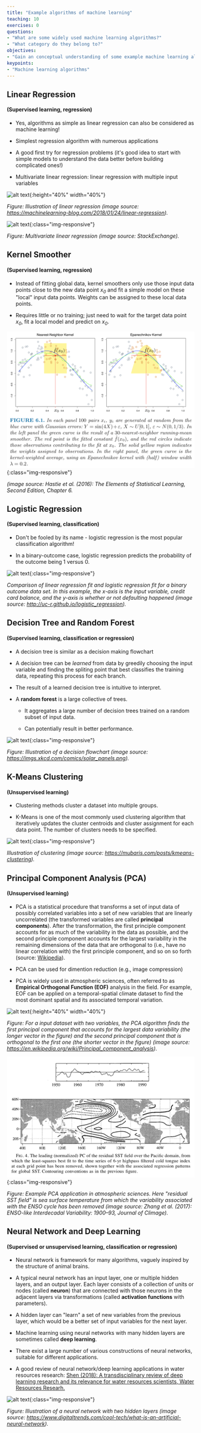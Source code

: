```yaml
---
title: "Example algorithms of machine learning"
teaching: 10
exercises: 0
questions:
- "What are some widely used machine learning algorithms?"
- "What category do they belong to?"
objectives:
- "Gain an conceptual understanding of some example machine learning algorithms"
keypoints:
- "Machine learning algorithms"
---
```


## Linear Regression

#### (Supervised learning, regression)

- Yes, algorithms as simple as linear regression can also be considered as machine learning!

- Simplest regression algorithm with numerous applications

- A good first try for regression problems (it's good idea to start with simple models to understand the data better before building complicated ones!)

- Multivariate linear regression: linear regression with multiple input variables

![alt text](https://machinelearningblogcom.files.wordpress.com/2018/01/bildschirmfoto-2018-01-24-um-14-32-02.png){:height="40%" width="40%"}

<i>Figure: Illustration of linear regression (image source: https://machinelearning-blog.com/2018/01/24/linear-regression).</i>


![alt text](https://i.stack.imgur.com/PeX0r.png){:class="img-responsive"}

<i>Figure: Multivariate linear regression (image source: StackExchange).</i>


## Kernel Smoother

#### (Supervised learning, regression)

- Instead of fitting global data, kernel smoothers only use those input data points close to the new data point <i>x<sub>0</sub></i> and fit a simple model on these "local" input data points. Weights can be assigned to these local data points.

- Requires little or no training; just need to wait for the target data point <i>x<sub>0</sub></i>, fit a local model and predict on <i>x<sub>0</sub></i>.

![alt text](../assets/img/local_smoother_ESL.png){:class="img-responsive"}

<i>(image source: Hastie et al. (2016): The Elements of Statistical Learning, Second Edition, Chapter 6.</i>


## Logistic Regression

#### (Supervised learning, classification)

- Don't be fooled by its name - logistic regression is the most popular classification algorithm!

- In a binary-outcome case, logistic regression predicts the probability of the outcome being 1 versus 0.

![alt text](http://uc-r.github.io/public/images/analytics/logistic_regression/plot1-1.png){:class="img-responsive"}

<i>Comparison of linear regression fit and logistic regression fit for a binary outcome data set. In this example, the x-axis is the input variable, credit card balance, and the y-axis is whether or not defaulting happened (image source: http://uc-r.github.io/logistic_regression).</i>


## Decision Tree and Random Forest

#### (Supervised learning, classification or regression)

- A decision tree is similar as a decision making flowchart

- A decision tree can be *learned* from data by greedily choosing the input variable and finding the spliting point that best classifies the training data, repeating this process for each branch. 

- The result of a learned decision tree is intuitive to interpret.

- A **random forest** is a large collective of trees.

    - It aggregates a large number of decision trees trained on a random subset of input data.

    - Can potentially result in better performance.

![alt text](https://imgs.xkcd.com/comics/solar_panels.png "flowchart, xkcd: Solar Panels"){:class="img-responsive"}

<i>Figure: Illustration of a decision flowchart (image source: https://imgs.xkcd.com/comics/solar_panels.png).</i>


## K-Means Clustering

#### (Unsupervised learning)

- Clustering methods cluster a dataset into multiple groups.

- K-Means is one of the most commonly used clustering algorithm that iteratively updates the cluster centroids and cluster assignment for each data point. The number of clusters needs to be specified.

![alt text](https://i.imgur.com/S65Sk9c.jpg){:class="img-responsive"}

<i> Illustration of clustering (image source: https://mubaris.com/posts/kmeans-clustering). </i>


## Principal Component Analysis (PCA)

#### (Unsupervised learning)

- PCA is a statistical procedure that transforms a set of input data of possibly correlated variables into a set of new variables that are linearly uncorrelated (the transformed variables are called **principal components**). After the transformation, the first principle component accounts for as much of the variability in the data as possible, and the second principle component accounts for the largest variability in the remaining dimensions of the data that are orthogonal to (i.e., have no linear correlation with) the first principle component, and so on so forth (source: [Wikipedia](https://en.wikipedia.org/wiki/Principal_component_analysis)).

- PCA can be used for dimention reduction (e.g., image compression)

- PCA is widely used in atmospheric sciences, often referred to as **Empirical Orthogonal Function (EOF)** analysis in the field. For example, EOF can be applied on a temporal-spatial climate dataset to find the most dominant spatial and its associated temporal variation.

![alt text](https://upload.wikimedia.org/wikipedia/commons/thumb/f/f5/GaussianScatterPCA.svg/1280px-GaussianScatterPCA.svg.png){:height="40%" width="40%"}

<i>Figure: For a input dataset with two variables, the PCA algorithm finds the first principal component that accounts for the largest data variability (the longer vector in the figure) and the second principal component that is orthogonal to the first one (the shorter vector in the figure) (image source: https://en.wikipedia.org/wiki/Principal_component_analysis)</i>.

![alt text](../assets/img/PCA_Zhang_1997.png){:class="img-responsive"}

<i>Figure: Example PCA application in atmospheric sciences. Here "residual SST field" is sea surface temperature from which the variability associated with the ENSO cycle has been removed (image source: Zhang et al. (2017): ENSO-like Interdecadal Variability: 1900–93, Journal of Climage).</i>


## Neural Network and Deep Learning

#### (Supervised or unsupervised learning, classification or regression)

- Neural network is framework for many algorithms, vaguely inspired by the structure of animal brains.

- A typical neural network has an input layer, one or multiple hidden layers, and an output layer. Each layer consists of a collection of units or nodes (called **neuron**) that are connected with those neurons in the adjacent layers via transformations (called **activation functions** with parameters).

- A hidden layer can "learn" a set of new variables from the previous layer, which would be a better set of input variables for the next layer.

- Machine learning using neural networks with many hidden layers are sometimes called **deep learning**.

- There exist a large number of various constructions of neural networks, suitable for different applications.

- A good review of neural network/deep learning applications in water resources research: [Shen (2018): A transdisciplinary review of deep learning research and its relevance for water resources scientists, Water Resources Researh.](https://agupubs.onlinelibrary.wiley.com/doi/full/10.1029/2018WR022643)

![alt text](https://icdn6.digitaltrends.com/image/artificial_neural_network_1-720x720.jpg){:class="img-responsive"}

<i>Figure: Illustration of a neural network with two hidden layers (image source: https://www.digitaltrends.com/cool-tech/what-is-an-artificial-neural-network).</i>

